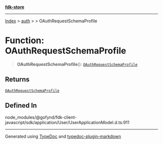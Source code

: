 [**fdk-store**](../../../README.md)
***

[Index](../../../API.md) > [auth](../../README.md) > [<internal>](../README.md) > OAuthRequestSchemaProfile

# Function: OAuthRequestSchemaProfile

> **OAuthRequestSchemaProfile**(): [`OAuthRequestSchemaProfile`](../type-aliases/type-alias.OAuthRequestSchemaProfile.md)

## Returns

[`OAuthRequestSchemaProfile`](../type-aliases/type-alias.OAuthRequestSchemaProfile.md)

## Defined In

node\_modules/@gofynd/fdk-client-javascript/sdk/application/User/UserApplicationModel.d.ts:911

***
Generated using [TypeDoc](https://typedoc.org/) and [typedoc-plugin-markdown](https://www.npmjs.com/package/typedoc-plugin-markdown)
